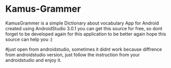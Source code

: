 # Kamus-Grammer
KamusGrammer is a simple Dictionary about vocabulary App for Android created using AndroidStudio 3.0.1
you can get this source for free, so dont forget to be developed again for this application to be better again
hope this source can help you :)

#just open from androidstudio, sometimes it didnt work because diffrence from androidstudio version, just follow the instruction from your androidstudio and enjoy it.
